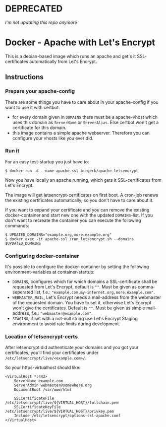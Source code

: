 # DEPRECATED
*I'm not updating this repo anymore*

# Docker - Apache with Let's Encrypt


This is a debian-based image which runs an apache and get's it SSL-certificates automatically from Let's Encrypt.

## Instructions

### Prepare your apache-config

There are some things you have to care about in your apache-config if you want to use it with certbot:

- for every domain given in `DOMAINS` there must be a apache-vhost which uses this domain as `ServerName` or `ServerAlias`. Else certbot won't get a certificate for this domain.
- this image contains a simple apache webserver. Therefore you can configure your vhosts like you ever did.

### Run it

For an easy test-startup you just have to:

```
$ docker run -d --name apache-ssl birgerk/apache-letsencrypt
```

Now you have locally an apache running, which gets it SSL-certificates from Let's Encrypt.

The image will get letsencrypt-certificates on first boot. A cron-job renews the existing certificates automatically, so you don't have to care about it.

If you want to expand your certificate and you can remove the existing docker-container and start new one with the updated `DOMAINS`-list. If you don't want to recreate the container you can execute the following commands:

```
$ UPDATED_DOMAINS="example.org,more.example.org"
$ docker exec -it apache-ssl /run_letsencrypt.sh --domains $UPDATED_DOMAINS
```

### Configuring docker-container

It's possible to configure the docker-container by setting the following environment-variables at container-startup:

- `DOMAINS`, configures which for which domains a SSL-certificate shall be requested from Let's Encrypt, default is `""`. Must be given as comma-seperated list, f.e.: `"example.com,my-internet.org,more.example.com"`.
- `WEBMASTER_MAIL`, Let's Encrypt needs a mail-address from the webmaster of the requested domain. You have to set it, otherwise Let's Encrypt won't give the certificates. Default is `""`. Must be given as simple mail-address, f.e.: `"webmaster@example.com"`.
- `STAGING`, if set with a not-null string use Let's Encrypt Staging environment to avoid rate limits during development.

### Location of letsencrypt-certs

After letsencrypt did authenticate your domains and you got your certificates, you'll find your certificates under `/etc/letsencrypt/live/<example.com>/`.

So your https-virtualhost should like:

```
<VirtualHost *:443>
    ServerName example.com
    ServerAdmin webmaster@somewhere.org
    DocumentRoot /var/www/html

    SSLCertificateFile /etc/letsencrypt/live/${VIRTUAL_HOST}/fullchain.pem
    SSLCertificateKeyFile /etc/letsencrypt/live/${VIRTUAL_HOST}/privkey.pem
    Include /etc/letsencrypt/options-ssl-apache.conf
</VirtualHost>
```
